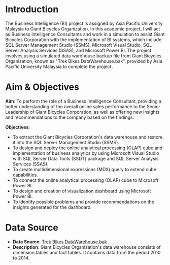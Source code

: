 # Introduction
The Business Intelligence (BI) project is assigned by Asia Pacific University Malaysia to Giant Bicycles Organization. In this academic project, I will act as Business Intelligence Consultants and work in a simulation to assist Giant Bicycles Corporation with the implementation of BI systems, which include SQL Server Management Studio (SSMS), Microsoft Visual Studio, SQL Server Analysis Services (SSAS), and Microsoft Power BI. The project involves using a simulated data warehouse backup file from Giant Bicycles Organization, known as "Trek Bikes DataWarehouse.bak", provided by Asia Pacific University Malaysia to complete the project. 

# Aim & Objectives
**Aim**: To perform the role of a Business Intelligence Consultant, providing a better understanding of the overall online sales performance to the Senior Leadership of Giant Bicycles Corporation, as well as offering new insights and recommendations to the company based on the findings.

**Objectives**:
* To extract the Giant Bicycles Corporation's data warehouse and restore it into the SQL Server Management Studio (SSMS). 
* To design and deploy the online analytical processing (OLAP) cube and implementation of business analytics by using Microsoft Visual Studio with SQL Server Data Tools (SSDT) package and SQL Server Analysis Services (SSAS).
* To create multidimensional expressions (MDX) query to extend cube capabilities.
* To connect the online analytical processing (OLAP) cube to Microsoft Power BI. 
* To design and creation of visualization dashboard using Microsoft Power BI.
* To identify possible problems and provide recommendations on the insights generated for the dashboard.

# Data Source
* **Data Source**: [Trek Bikes DataWarehouse.bak](https://drive.google.com/file/d/1qWbcWrd7f4d8ctlcmkk-nxuIsQso60PI/view?usp=sharing)
* **Description**: Giant Bicycles Organization's data warehouse consists of dimension tables and fact tables. It contains data from the period 2010 to 2014. 
